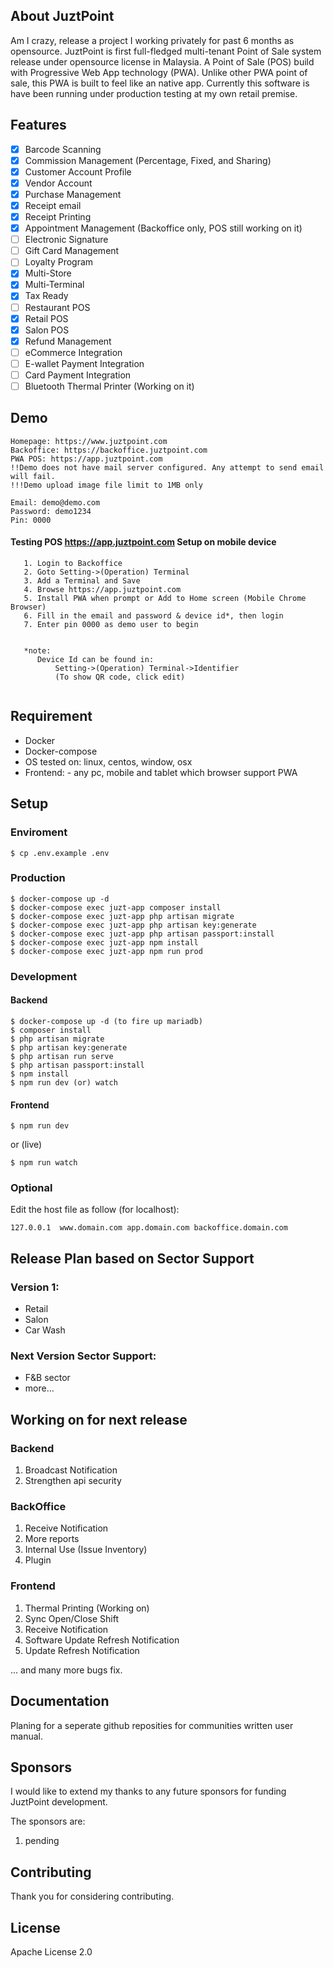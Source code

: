 ## About JuztPoint
Am I crazy, release a project I working privately for past 6 months as opensource. JuztPoint is first full-fledged multi-tenant Point of Sale system release under opensource license in Malaysia. A Point of Sale (POS) build with Progressive Web App technology (PWA). Unlike other PWA point of sale, this PWA is built to feel like an native app. Currently this software is have been running under production testing at my own retail premise.

## Features

- [x] Barcode Scanning
- [x] Commission Management (Percentage, Fixed, and Sharing)
- [x] Customer Account Profile
- [x] Vendor Account
- [x] Purchase Management
- [x] Receipt email
- [x] Receipt Printing
- [x] Appointment Management (Backoffice only, POS still working on it)
- [ ] Electronic Signature
- [ ] Gift Card Management
- [ ] Loyalty Program
- [x] Multi-Store
- [x] Multi-Terminal
- [x] Tax Ready
- [ ] Restaurant POS
- [x] Retail POS
- [x] Salon POS
- [x] Refund Management
- [ ] eCommerce Integration
- [ ] E-wallet Payment Integration
- [ ] Card Payment Integration
- [ ] Bluetooth Thermal Printer (Working on it)

## Demo
```
Homepage: https://www.juztpoint.com
Backoffice: https://backoffice.juztpoint.com
PWA POS: https://app.juztpoint.com 
!!Demo does not have mail server configured. Any attempt to send email will fail.
!!!Demo upload image file limit to 1MB only
```
```
Email: demo@demo.com   
Password: demo1234
Pin: 0000
```
#### Testing POS https://app.juztpoint.com Setup on mobile device
```
   1. Login to Backoffice
   2. Goto Setting->(Operation) Terminal
   3. Add a Terminal and Save
   4. Browse https://app.juztpoint.com
   5. Install PWA when prompt or Add to Home screen (Mobile Chrome Browser)
   6. Fill in the email and password & device id*, then login
   7. Enter pin 0000 as demo user to begin
   
```
```
   *note:
      Device Id can be found in:
          Setting->(Operation) Terminal->Identifier
          (To show QR code, click edit)
      
```

## Requirement
- Docker
- Docker-compose
- OS tested on: linux, centos, window, osx
- Frontend: - any pc, mobile and tablet which browser support PWA

## Setup
### Enviroment
```
$ cp .env.example .env
```

### Production
```
$ docker-compose up -d
$ docker-compose exec juzt-app composer install
$ docker-compose exec juzt-app php artisan migrate
$ docker-compose exec juzt-app php artisan key:generate
$ docker-compose exec juzt-app php artisan passport:install
$ docker-compose exec juzt-app npm install
$ docker-compose exec juzt-app npm run prod
```

### Development

#### Backend
```
$ docker-compose up -d (to fire up mariadb)
$ composer install
$ php artisan migrate
$ php artisan key:generate
$ php artisan run serve
$ php artisan passport:install
$ npm install
$ npm run dev (or) watch
```
#### Frontend
```
$ npm run dev 
```
or (live)
```
$ npm run watch 
```
### Optional
Edit the host file as follow (for localhost):
```
127.0.0.1  www.domain.com app.domain.com backoffice.domain.com
```

## Release Plan based on Sector Support
### Version 1:
- Retail
- Salon
- Car Wash

### Next Version Sector Support:
- F&B sector
- more...

## Working on for next release

### Backend
1. Broadcast Notification
2. Strengthen api security

### BackOffice
1. Receive Notification
2. More reports
3. Internal Use (Issue Inventory)
4. Plugin

### Frontend
1. Thermal Printing (Working on)
2. Sync Open/Close Shift
3. Receive Notification
4. Software Update Refresh Notification
4. Update Refresh Notification

... and many more bugs fix.


## Documentation

Planing for a seperate github reposities for communities written user manual.

## Sponsors

I would like to extend my thanks to any future sponsors for funding JuztPoint development.

The sponsors are:
1. pending

## Contributing

Thank you for considering contributing. 

## License
Apache License 2.0

